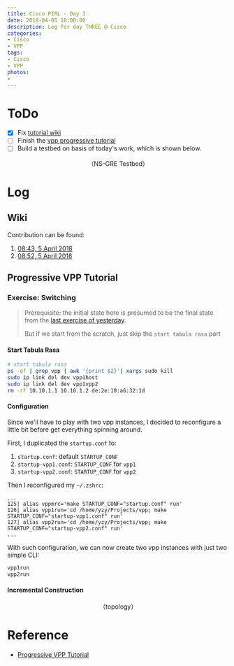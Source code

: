```yaml
---
title: Cisco PIRL - Day 3
date: 2018-04-05 18:00:00
description: Log for day THREE @ Cisco
categories:
- Cisco
- VPP
tags:
- Cisco
- VPP
photos:
-
---
```


# ToDo

- [x] Fix [tutorial wiki](https://wiki.fd.io/view/VPP/Progressive_VPP_Tutorial#Skills_to_be_Learned_2)
- [ ] Finish the [vpp progressive tutorial](https://wiki.fd.io/view/VPP/Progressive_VPP_Tutorial#Skills_to_be_Learned_2)
- [ ] Build a testbed on basis of today's work, which is shown below.

<div align="center">
<img src="https://www.zhiyuanyao.com/assets/images/X/cisco-intern/ns-gre-testbed.jpeg" alt=""/>
（NS-GRE Testbed）
</div>

# Log

## Wiki

Contribution can be found:
1. [08:43, 5 April 2018](https://wiki.fd.io/index.php?title=VPP/Progressive_VPP_Tutorial&oldid=7330)
2. [08:52, 5 April 2018](https://wiki.fd.io/index.php?title=VPP/Progressive_VPP_Tutorial&oldid=7331)

## Progressive VPP Tutorial

### Exercise: Switching

> Prerequisite: the initial state here is presumed to be the final state from the [last exercise of yesterday](https://www.zhiyuanyao.com/cisco/vpp/2018/04/04/cisco-intern-002/#GRE-Tunnel).
> 
> But if we start from the scratch, just skip the `start tabula rasa` part

#### Start Tabula Rasa

```bash
# start tabula rasa
ps -ef | grep vpp | awk '{print $2}'| xargs sudo kill
sudo ip link del dev vpp1host
sudo ip link del dev vpp1vpp2
rm -rf 10.10.1.1 10.10.1.2 de:2e:10:a6:32:1d
```

#### Configuration

Since we'll have to play with two vpp instances, I decided to reconfigure a little bit before get everything spinning around.

First, I duplicated the `startup.conf` to:

1. `startup.conf`: default `STARTUP_CONF`
2. `startup-vpp1.conf`: `STARTUP_CONF` for `vpp1`
3. `startup-vpp2.conf`: `STARTUP_CONF` for `vpp2`

Then I reconfigured my `~/.zshrc`:

```
...
125| alias vppmrc='make STARTUP_CONF="startup.conf" run'
126| alias vpp1run='cd /home/yzy/Projects/vpp; make STARTUP_CONF="startup-vpp1.conf" run'
127| alias vpp2run='cd /home/yzy/Projects/vpp; make STARTUP_CONF="startup-vpp2.conf" run'
...
```

With such configuration, we can now create two vpp instances with just two simple CLI:

```bash
vpp1run
vpp2run
```

#### Incremental Construction

<div align="center">
<img src="https://wiki.fd.io/images/b/bd/Switching_Topology.jpg" alt=""/>
（topology）
</div>

# Reference

- [Progressive VPP Tutorial](https://wiki.fd.io/view/VPP/Progressive_VPP_Tutorial#Skills_to_be_Learned_2)